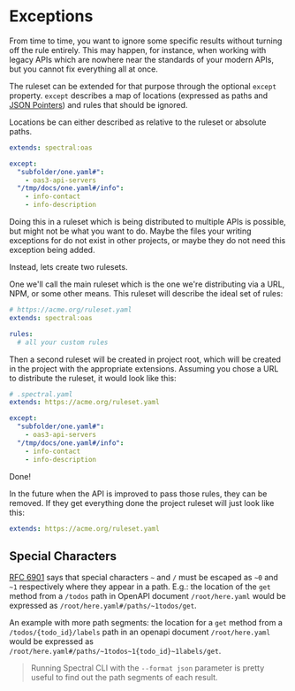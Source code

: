 # Exceptions

From time to time, you want to ignore some specific results without turning off
the rule entirely. This may happen, for instance, when working with legacy APIs which are nowhere near the standards of your modern APIs, but you cannot fix everything all at once.

The ruleset can be extended for that purpose through the optional `except` property. `except` describes a map of locations (expressed as paths and [JSON Pointers](https://tools.ietf.org/html/rfc6901)) and rules that should be ignored.

Locations be can either described as relative to the ruleset or absolute paths.

```yaml
extends: spectral:oas

except:
  "subfolder/one.yaml#":
    - oas3-api-servers
  "/tmp/docs/one.yaml#/info":
    - info-contact
    - info-description
```

Doing this in a ruleset which is being distributed to multiple APIs is possible, but might not be what you want to do. Maybe the files your writing exceptions for do not exist in other projects, or maybe they do not need this exception being added.

Instead, lets create two rulesets.

One we'll call the main ruleset which is the one we're distributing via a URL, NPM, or some other means. This ruleset will describe the ideal set of rules:

```yaml
# https://acme.org/ruleset.yaml
extends: spectral:oas

rules:
  # all your custom rules
```

Then a second ruleset will be created in project root, which will be created in the project with the appropriate extensions. Assuming you chose a URL to distribute the ruleset, it would look like this:

```yaml
# .spectral.yaml
extends: https://acme.org/ruleset.yaml

except:
  "subfolder/one.yaml#":
    - oas3-api-servers
  "/tmp/docs/one.yaml#/info":
    - info-contact
    - info-description
```

Done!

In the future when the API is improved to pass those rules, they can be removed. If they get everything done the project ruleset will just look like this:

```yaml
extends: https://acme.org/ruleset.yaml
```

## Special Characters

[RFC 6901](https://tools.ietf.org/html/rfc6901#section-3) says that special characters
`~` and `/` must be escaped as `~0` and `~1` respectively where they
appear in a path. E.g.: the location of the `get` method from a
`/todos` path in OpenAPI document `/root/here.yaml` would be expressed as `/root/here.yaml#/paths/~1todos/get`.

An example with more path segments: the location for a `get` method from a
`/todos/{todo_id}/labels` path in an openapi document `/root/here.yaml`
would be expressed as `/root/here.yaml#/paths/~1todos~1{todo_id}~1labels/get`.

<!-- theme: info -->
> Running Spectral CLI with the `--format json` parameter is pretty useful to find out the path segments of each result.
